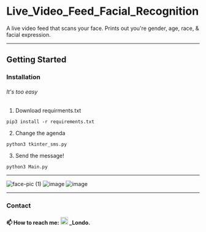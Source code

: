 # Live_Video_Feed_Facial_Recognition
A live video feed that scans your face. Prints out you're gender, age, race, &amp; facial expression.

---
## Getting Started

### Installation
###### It's too easy

1. Download requirments.txt
```
pip3 install -r requirements.txt
```
2. Change the agenda
```
python3 tkinter_sms.py
```
3. Send the message!
```
python3 Main.py
```

---

![face-pic (1)](https://github.com/Londopy/Live_Video_Feed_Facial_Recognition/assets/109172537/5d0879f3-c668-4549-96bd-3fcb04e9da46) ![image](https://github.com/Londopy/Live_Video_Feed_Facial_Recognition/assets/109172537/25dfec4c-e7a2-4ad4-9294-18748c930a9e)
 ![image](https://github.com/Londopy/Live_Video_Feed_Facial_Recognition/assets/109172537/b178f639-7c5e-4876-802a-73144ecd562f)

---

### Contact

#### :mailbox: How to reach me: <img src="https://user-images.githubusercontent.com/109172537/209095400-8f9c465d-914b-4303-919e-4f449469b223.png" width="20"> _Londo. 
